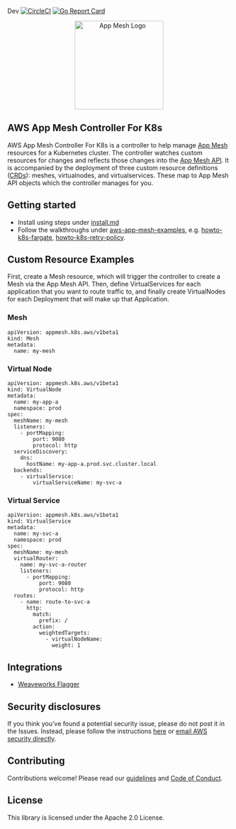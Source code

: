 Dev
[![CircleCI](https://circleci.com/gh/aws/aws-app-mesh-controller-for-k8s/tree/master.svg?style=svg)](https://circleci.com/gh/aws/aws-app-mesh-controller-for-k8s/tree/master)
[![Go Report Card](https://goreportcard.com/badge/github.com/aws/aws-app-mesh-controller-for-k8s)](https://goreportcard.com/report/github.com/aws/aws-app-mesh-controller-for-k8s) 

<p align="center">
    <img src="docs/product-icon_AWS_App_Mesh_icon_squid_ink.svg" alt="App Mesh Logo" width="200" />
</p>

## AWS App Mesh Controller For K8s

AWS App Mesh Controller For K8s is a controller to help manage [App Mesh](https://aws.amazon.com/app-mesh/) resources for a Kubernetes cluster.  The controller watches custom resources for changes and reflects those changes into the [App Mesh API](https://docs.aws.amazon.com/app-mesh/latest/APIReference/Welcome.html). It is accompanied by the deployment of three custom resource definitions ([CRDs](https://kubernetes.io/docs/concepts/extend-kubernetes/api-extension/custom-resources/)): meshes, virtualnodes, and virtualservices.  These map to App Mesh API objects which the controller manages for you.

## Getting started

- Install using steps under [install.md](./docs/install.md)
- Follow the walkthroughs under [aws-app-mesh-examples](https://github.com/aws/aws-app-mesh-examples/tree/master/walkthroughs), e.g. [howto-k8s-fargate](https://github.com/aws/aws-app-mesh-examples/tree/master/walkthroughs/howto-k8s-fargate), [howto-k8s-retry-policy](https://github.com/aws/aws-app-mesh-examples/tree/master/walkthroughs/howto-k8s-retry-policy).

## Custom Resource Examples

First, create a Mesh resource, which will trigger the controller to create a Mesh via the App Mesh API.  Then, define VirtualServices for each application that you want to route traffic to, and finally create VirtualNodes for each Deployment that will make up that Application.

### Mesh

    apiVersion: appmesh.k8s.aws/v1beta1
    kind: Mesh
    metadata:
      name: my-mesh

### Virtual Node

    apiVersion: appmesh.k8s.aws/v1beta1
    kind: VirtualNode
    metadata:
      name: my-app-a
      namespace: prod
    spec:
      meshName: my-mesh
      listeners:
        - portMapping:
            port: 9080
            protocol: http
      serviceDiscovery:
        dns:
          hostName: my-app-a.prod.svc.cluster.local
      backends:
        - virtualService:
            virtualServiceName: my-svc-a

### Virtual Service

    apiVersion: appmesh.k8s.aws/v1beta1
    kind: VirtualService
    metadata:
      name: my-svc-a
      namespace: prod
    spec:
      meshName: my-mesh
      virtualRouter:
        name: my-svc-a-router
        listeners:
          - portMapping:
              port: 9080
              protocol: http
      routes:
        - name: route-to-svc-a
          http:
            match:
              prefix: /
            action:
              weightedTargets:
                - virtualNodeName:
                  weight: 1


## Integrations

* [Weaveworks Flagger](https://github.com/weaveworks/flagger)

## Security disclosures

If you think you’ve found a potential security issue, please do not post it in the Issues.  Instead, please follow the instructions [here](https://aws.amazon.com/security/vulnerability-reporting/) or [email AWS security directly](mailto:aws-security@amazon.com).

## Contributing

Contributions welcome!  Please read our [guidelines](CONTRIBUTING.md) and [Code of Conduct](CODE_OF_CONDUCT.md).

## License

This library is licensed under the Apache 2.0 License.
